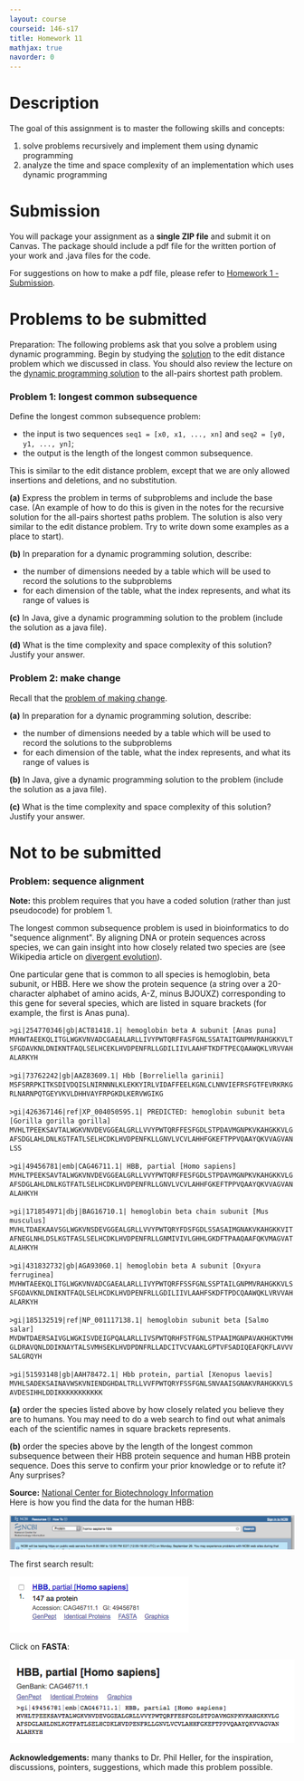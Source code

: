 ```yaml
---
layout: course
courseid: 146-s17
title: Homework 11
mathjax: true
navorder: 0
---
```


# Description

The goal of this assignment is to master the following skills and concepts:

1. solve problems recursively and implement them using dynamic programming
2. analyze the time and space complexity of an implementation which uses dynamic programming

# Submission

You will package your assignment as a __single ZIP file__ and submit it on Canvas. The package should include a pdf file for the written portion of your work and .java files for the code.

For suggestions on how to make a pdf file, please refer to [Homework 1 - Submission](homework01.html#Submission).

# Problems to be submitted
 
Preparation: The following problems ask that you solve a problem using dynamic programming. Begin by studying the [solution](//github.com/jnylam/SJSU-cs146-s17/blob/master/08_DynamicProgramming/src/cc/jennylam/cs146/EditDistance.java) to the edit distance problem which we discussed in class. You should also review the lecture on the [dynamic programming solution](dp2.pdf) to the all-pairs shortest path problem.

### Problem 1: longest common subsequence

Define the longest common subsequence problem:

* the input is two sequences `seq1 = [x0, x1, ..., xn]` and `seq2 = [y0, y1, ..., yn]`;
* the output is the length of the longest common subsequence.

This is similar to the edit distance problem, except that we are only allowed insertions and deletions, and no substitution.

__(a)__ Express the problem in terms of subproblems and include the base case. (An example of how to do this is given in the notes for the recursive solution for the all-pairs shortest paths problem. The solution is also very similar to the edit distance problem. Try to write down some examples as a place to start).

__(b)__ In preparation for a dynamic programming solution, describe:

* the number of dimensions needed by a table which will be used to  record the solutions to the subproblems
* for each dimension of the table, what the index represents, and what its range of values is

__(c)__ In Java, give a dynamic programming solution to the problem (include the solution as a java file).

__(d)__ What is the time complexity and space complexity of this solution? Justify your answer.

### Problem 2: make change

Recall that the [problem of making change](homework08.html/#problem-1-more-bactracking-and-memoization).

__(a)__ In preparation for a dynamic programming solution, describe:

* the number of dimensions needed by a table which will be used to  record the solutions to the subproblems
* for each dimension of the table, what the index represents, and what its range of values is

__(b)__ In Java, give a dynamic programming solution to the problem (include the solution as a java file).

__(c)__ What is the time complexity and space complexity of this solution? Justify your answer.

# Not to be submitted

### Problem: sequence alignment

__Note:__ this problem requires that you have a coded solution (rather than just pseudocode) for problem 1.

The longest common subsequence problem is used in bioinformatics to do "sequence alignment". By aligning DNA or protein sequences across species, we can gain insight into how closely related two species are (see Wikipedia article on  [divergent evolution](https://en.wikipedia.org/wiki/Divergent_evolution)).

One particular gene that is common to all species is hemoglobin, beta subunit, or HBB. Here we show the protein sequence (a string over a 20-character alphabet of amino acids, A-Z, minus BJOUXZ) corresponding to this gene for several species, which are listed in square brackets (for example, the first is Anas puna).

```
>gi|254770346|gb|ACT81418.1| hemoglobin beta A subunit [Anas puna]
MVHWTAEEKQLITGLWGKVNVADCGAEALARLLIVYPWTQRFFASFGNLSSATAITGNPMVRAHGKKVLT
SFGDAVKNLDNIKNTFAQLSELHCEKLHVDPENFRLLGDILIIVLAAHFTKDFTPECQAAWQKLVRVVAH
ALARKYH

>gi|73762242|gb|AAZ83609.1| Hbb [Borreliella garinii]
MSFSRRPKITKSDIVDQISLNIRNNNLKLEKKYIRLVIDAFFEELKGNLCLNNVIEFRSFGTFEVRKRKG
RLNARNPQTGEYVKVLDHHVAYFRPGKDLKERVWGIKG

>gi|426367146|ref|XP_004050595.1| PREDICTED: hemoglobin subunit beta [Gorilla gorilla gorilla]
MVHLTPEEKSAVTALWGKVNVDEVGGEALGRLLVVYPWTQRFFESFGDLSTPDAVMGNPKVKAHGKKVLG
AFSDGLAHLDNLKGTFATLSELHCDKLHVDPENFKLLGNVLVCVLAHHFGKEFTPPVQAAYQKVVAGVAN
LSS

>gi|49456781|emb|CAG46711.1| HBB, partial [Homo sapiens]
MVHLTPEEKSAVTALWGKVNVDEVGGEALGRLLVVYPWTQRFFESFGDLSTPDAVMGNPKVKAHGKKVLG
AFSDGLAHLDNLKGTFATLSELHCDKLHVDPENFRLLGNVLVCVLAHHFGKEFTPPVQAAYQKVVAGVAN
ALAHKYH

>gi|171854971|dbj|BAG16710.1| hemoglobin beta chain subunit [Mus musculus]
MVHLTDAEKAAVSGLWGKVNSDEVGGEALGRLLVVYPWTQRYFDSFGDLSSASAIMGNAKVKAHGKKVIT
AFNEGLNHLDSLKGTFASLSELHCDKLHVDPENFRLLGNMIVIVLGHHLGKDFTPAAQAAFQKVMAGVAT
ALAHKYH

>gi|431832732|gb|AGA93060.1| hemoglobin beta A subunit [Oxyura ferruginea]
MVHWTAEEKQLITGLWGKVNVADCGAEALARLLIVYPWTQRFFSSFGNLSSPTAILGNPMVRAHGKKVLS
SFGDAVKNLDNIKNTFAQLSELHCDKLHVDPENFRLLGDILIIVLAAHFSKDFTPDCQAAWQKLVRVVAH
ALARKYH

>gi|185132519|ref|NP_001117138.1| hemoglobin subunit beta [Salmo salar]
MVDWTDAERSAIVGLWGKISVDEIGPQALARLLIVSPWTQRHFSTFGNLSTPAAIMGNPAVAKHGKTVMH
GLDRAVQNLDDIKNAYTALSVMHSEKLHVDPDNFRLLADCITVCVAAKLGPTVFSADIQEAFQKFLAVVV
SALGRQYH

>gi|51593148|gb|AAH78472.1| Hbb protein, partial [Xenopus laevis]
MVHLSADEKSAINAVWSKVNIENDGHDALTRLLVVFPWTQRYFSSFGNLSNVAAISGNAKVRAHGKKVLS
AVDESIHHLDDIKKKKKKKKKKK
```

__(a)__ order the species listed above by how closely related you believe they are to humans. You may need to do a web search to find out what animals each of the scientific names in square brackets represents.

__(b)__ order the species above by the length of the longest common subsequence between their HBB protein sequence and human HBB protein sequence. Does this serve to confirm your prior knowledge or to refute it? Any surprises?

__Source:__ [National Center for Biotechnology Information](https://www.ncbi.nlm.nih.gov)  
Here is how you find the data for the human HBB:

![](ncbi_search.png)

The first search result:

![](ncbi_search2.png)

Click on __FASTA__:

![](ncbi_search3.png)

__Acknowledgements:__ many thanks to Dr. Phil Heller, for the inspiration, discussions, pointers, suggestions, which made this problem possible.


